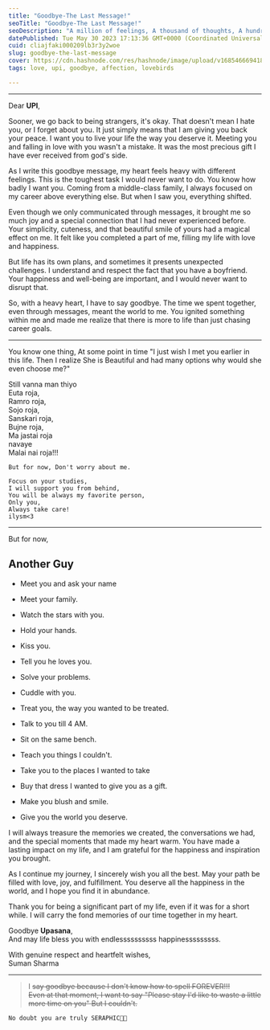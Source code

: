 ```yaml
---
title: "Goodbye-The Last Message!"
seoTitle: "Goodbye-The Last Message!"
seoDescription: "A million of feelings, A thousand of thoughts, A hundred of memories. All for one person💚"
datePublished: Tue May 30 2023 17:13:36 GMT+0000 (Coordinated Universal Time)
cuid: cliajfaki000209lb3r3y2woe
slug: goodbye-the-last-message
cover: https://cdn.hashnode.com/res/hashnode/image/upload/v1685466694183/418fb6cf-2f0b-4948-9acd-f3dbcf2bbd9d.png
tags: love, upi, goodbye, affection, lovebirds

---
```


---

Dear **UPI**,

Sooner, we go back to being strangers, it's okay. That doesn't mean I hate you, or I forget about you. It just simply means that I am giving you back your peace. I want you to live your life the way you deserve it. Meeting you and falling in love with you wasn't a mistake. It was the most precious gift I have ever received from god's side.

As I write this goodbye message, my heart feels heavy with different feelings. This is the toughest task I would never want to do. You know how badly I want you. Coming from a middle-class family, I always focused on my career above everything else. But when I saw you, everything shifted.

Even though we only communicated through messages, it brought me so much joy and a special connection that I had never experienced before. Your simplicity, cuteness, and that beautiful smile of yours had a magical effect on me. It felt like you completed a part of me, filling my life with love and happiness.

But life has its own plans, and sometimes it presents unexpected challenges. I understand and respect the fact that you have a boyfriend. Your happiness and well-being are important, and I would never want to disrupt that.

So, with a heavy heart, I have to say goodbye. The time we spent together, even through messages, meant the world to me. You ignited something within me and made me realize that there is more to life than just chasing career goals.

---

You know one thing, At some point in time "I just wish I met you earlier in this life. Then I realize She is Beautiful and had many options why would she even choose me?"

Still vanna man thiyo  
Euta roja,  
Ramro roja,  
Sojo roja,  
Sanskari roja,  
Bujne roja,  
Ma jastai roja  
navaye  
Malai nai roja!!!

`But for now, Don't worry about me.`

`Focus on your studies,`  
`I will support you from behind,`  
`You will be always my favorite person,`  
`Only you,`  
`Always take care!`  
`ilysm<3`

---

But for now,

## Another Guy

* Meet you and ask your name
    
* Meet your family.
    
* Watch the stars with you.
    
* Hold your hands.
    
* Kiss you.
    
* Tell you he loves you.
    
* Solve your problems.
    
* Cuddle with you.
    
* Treat you, the way you wanted to be treated.
    
* Talk to you till 4 AM.
    
* Sit on the same bench.
    
* Teach you things I couldn't.
    
* Take you to the places I wanted to take
    
* Buy that dress I wanted to give you as a gift.
    
* Make you blush and smile.
    
* Give you the world you deserve.
    

I will always treasure the memories we created, the conversations we had, and the special moments that made my heart warm. You have made a lasting impact on my life, and I am grateful for the happiness and inspiration you brought.

As I continue my journey, I sincerely wish you all the best. May your path be filled with love, joy, and fulfillment. You deserve all the happiness in the world, and I hope you find it in abundance.

Thank you for being a significant part of my life, even if it was for a short while. I will carry the fond memories of our time together in my heart.

Goodbye **Upasana**,  
And may life bless you with endlessssssssss happinesssssssss.

With genuine respect and heartfelt wishes,  
Suman Sharma

---

> I <s>say goodbye because I don't know how to spell FOREVER!!!<br>Even at that moment, I want to say "Please stay I'd like to waste a little more time on you" But I couldn't.</s>

```javascript
No doubt you are truly SERAPHIC🧚🏻
```